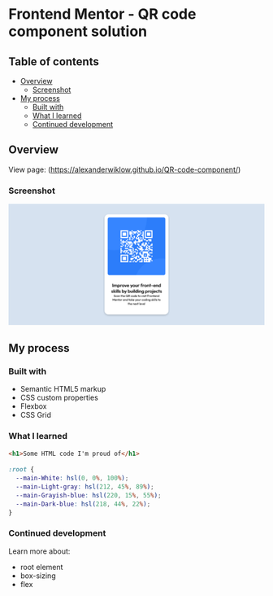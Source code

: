 # Frontend Mentor - QR code component solution

## Table of contents

- [Overview](#overview)
  - [Screenshot](#screenshot)
- [My process](#my-process)
  - [Built with](#built-with)
  - [What I learned](#what-i-learned)
  - [Continued development](#continued-development)

## Overview

View page: (https://alexanderwiklow.github.io/QR-code-component/)

### Screenshot

![](assets/images/Screenshot.png)

## My process

### Built with

- Semantic HTML5 markup
- CSS custom properties
- Flexbox
- CSS Grid

### What I learned

```html
<h1>Some HTML code I'm proud of</h1>
```

```css
:root {
  --main-White: hsl(0, 0%, 100%);
  --main-Light-gray: hsl(212, 45%, 89%);
  --main-Grayish-blue: hsl(220, 15%, 55%);
  --main-Dark-blue: hsl(218, 44%, 22%);
}
```

### Continued development

Learn more about:

- root element
- box-sizing
- flex
